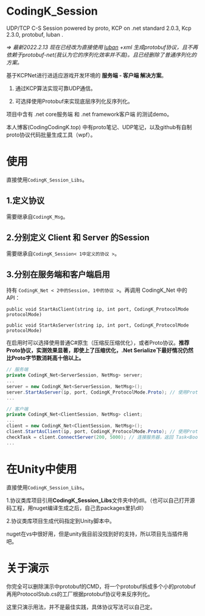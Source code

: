 # CodingK_Session

UDP/TCP C-S Session powered by proto, KCP on .net standard 2.0.3, Kcp 2.3.0, protobuf, luban .

*=> 最新2022.2.13 现在已经改为直接使用 [luban](https://github.com/focus-creative-games/luban) +xml 生成protobuf协议，且不再依赖于protobuf-net(我认为它的序列化效率并不高)。且已经删除了普通序列化的方案。*

基于KCPNet进行进适应游戏开发环境的 **服务端 - 客户端 解决方案**。

1. 通过KCP算法实现可靠UDP通信。

2. 可选择使用Protobuf来实现底层序列化反序列化。

项目中含有 .net core服务端 和 .net framework客户端 的测试demo。

本人博客(CodingCodingK.top) 中有proto笔记、UDP笔记，以及github有自制proto协议代码批量生成工具（wpf）。

# 使用

直接使用`CodingK_Session_Libs`。

## 1.定义协议

需要继承自`CodingK_Msg`。

## 2.分别定义 Client 和 Server 的Session

需要继承自`CodingK_Session< 1中定义的协议 >`。

## 3.分别在服务端和客户端启用

持有 `CodingK_Net < 2中的Session, 1中的协议 >`。再调用 CodingK_Net 中的API：

`public void StartAsClient(string ip, int port, CodingK_ProtocolMode protocolMode)`

`public void StartAsServer(string ip, int port, CodingK_ProtocolMode protocolMode)`

在启用时可以选择使用普通C#原生（压缩反压缩优化），或者Proto协议。**推荐Proto协议，实测效果显著，即使上了压缩优化，.Net Serialize下最好情况仍然比Proto字节数消耗高十倍以上。**

```csharp
// 服务端
private CodingK_Net<ServerSession, NetMsg> server;
...
server = new CodingK_Net<ServerSession, NetMsg>();
server.StartAsServer(ip, port, CodingK_ProtocolMode.Proto); // 使用Proto协议
...

// 客户端
private CodingK_Net<ClientSession, NetMsg> client;
... 
client = new CodingK_Net<ClientSession, NetMsg>();
client.StartAsClient(ip, port, CodingK_ProtocolMode.Proto); // 使用Proto协议
checkTask = client.ConnectServer(200, 5000); // 连接服务器，返回 Task<Bool> 来确认是否连接成功
...
```

# 在Unity中使用

直接使用`CodingK_Session_Libs`。

1.协议类库项目引用**CodingK_Session_Libs**文件夹中的dll。（也可以自己打开源码工程，用nuget编译生成之后，自己去packages里扒dll）

2.协议类库项目生成代码指定到Unity脚本中。

nuget在vs中很好用，但是unity我目前没找到好的支持，所以项目先当插件用吧。

# 关于演示

你完全可以删除演示中protobuf的CMD，将一个protobuf拆成多个小的protobuf再用ProtocolStub.cs的工厂根据protobuf协议号来反序列化。

这里只演示用法，并不是最佳实践，具体协议写法可以自己定。
